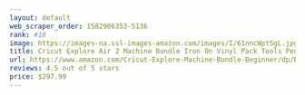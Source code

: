 ```yaml
---
layout: default 
﻿web_scraper_order: 1582906353-5136
rank: #18
image: https://images-na.ssl-images-amazon.com/images/I/61nncWptSgL.jpg
title: Cricut Explore Air 2 Machine Bundle Iron On Vinyl Pack Tools Pen Design Beginner Guide
url: https://www.amazon.com/Cricut-Explore-Machine-Bundle-Beginner/dp/B06XNS3C5J/ref=zg_mw_arts-crafts_18?_encoding=UTF8&psc=1&refRID=AC0VFVM6SB4FTE33VGXN
reviews: 4.5 out of 5 stars
price: $297.99 
---
```

